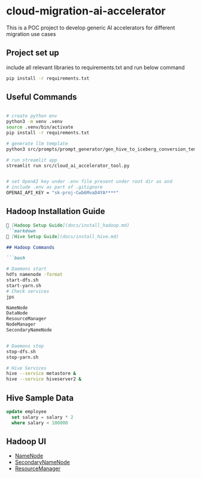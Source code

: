 # cloud-migration-ai-accelerator

This is a POC project to develop generic AI accelerators for different migration use cases

## Project set up

include all relevant libraries to requirements.txt and run below command

```bash
pip install -r requirements.txt
```

## Useful Commands

```bash

# create python env
python3 -m venv .venv
source .venv/bin/activate
pip install -r requirements.txt

# generate llm template
python3 src/prompts/prompt_generator/gen_hive_to_iceberg_conversion_template.py

# run streamlit app
streamlit run src/cloud_ai_accelerator_tool.py 


# set OpenAI key under .env file present under root dir as and 
# include .env as part of .gitignore
OPENAI_API_KEY = "sk-proj-Cwb6MvaD4YA****"

```
## Hadoop Installation Guide
```markdown
📘 [Hadoop Setup Guide](docs/install_hadoop.md)
```markdown
📘 [Hive Setup Guide](docs/install_hive.md)

## Hadoop Commands

```bash

# Daemons start
hdfs namenode -format
start-dfs.sh
start-yarn.sh
# Check services
jps

NameNode
DataNode
ResourceManager
NodeManager
SecondaryNameNode


# Daemons stop
stop-dfs.sh
stop-yarn.sh

# Hive Services
hive --service metastore &
hive --service hiveserver2 &
```
## Hive Sample Data
~~~~sql
update employee
  set salary = salary * 2
  where salary < 100000
~~~~

## Hadoop UI

 - [NameNode](http://localhost:9870)
 - [SecondaryNameNode](http://localhost:9868)
 - [ResourceManager](http://localhost:8088)
